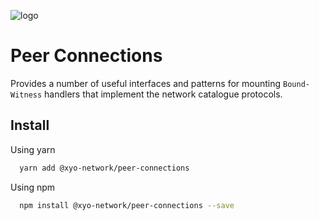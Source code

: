 [logo]: https://cdn.xy.company/img/brand/XY_Logo_GitHub.png

![logo]

# Peer Connections

Provides a number of useful interfaces and patterns for mounting `Bound-Witness` handlers that implement the network catalogue protocols.

## Install

Using yarn

```sh
  yarn add @xyo-network/peer-connections
```

Using npm

```sh
  npm install @xyo-network/peer-connections --save
```